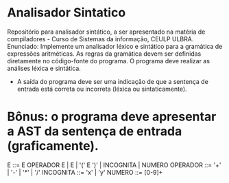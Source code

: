 # Analisador Sintatico
Repositório para analisador sintático, a ser apresentado na matéria de compiladores - Curso de Sistemas da informação,  CEULP ULBRA.
Enunciado:
Implemente um analisador léxico e sintático para a gramática de expressões aritméticas.
As regras da gramática devem ser definidas diretamente no código-fonte do programa.
O programa deve realizar as análises léxica e sintática.
* A saída do programa deve ser uma indicação de que a sentença de entrada está correta ou incorreta (léxica ou sintaticamente).

# Bônus: o programa deve apresentar a AST da sentença de entrada (graficamente).

E        ::= E OPERADOR E | E | '(' E ')' | INCOGNITA | NUMERO
OPERADOR ::= '+' | '-' | '*' | '/'
INCOGNITA ::= 'x' | 'y'
NUMERO   ::= [0-9]+
